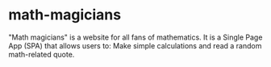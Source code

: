 # math-magicians
"Math magicians" is a website for all fans of mathematics. It is a Single Page App (SPA) that allows users to:  Make simple calculations and read a random math-related quote.
